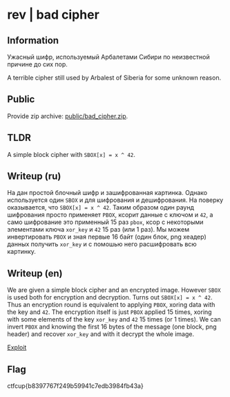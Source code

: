 # rev | bad cipher

## Information

Ужасный шифр, используемый Арбалетами Сибири по неизвестной причине до сих пор.

A terrible cipher still used by Arbalest of Siberia for some unknown reason.

## Public

Provide zip archive: [public/bad_cipher.zip](public/bad_cipher.zip).

## TLDR

A simple block cipher with `SBOX[x] = x ^ 42`.

## Writeup (ru)

На дан простой блочный шифр и зашифрованная картинка. Однако используется один `SBOX` и для шифрования и дешифрования. На поверку оказывается, что `SBOX[x] = x ^ 42`. Таким образом один раунд шифрования просто применяет `PBOX`, ксорит данные с ключом и `42`, а само шифрование это применный 15 раз `pbox`, ксор с некоторыми элементами ключа `xor_key` и `42` 15 раз (или 1 раз). Мы можем инвертировать `PBOX` и зная первые 16 байт (один блок, png хеадер) данных получить `xor_key` и с помошью него расшифровать всю картинку.

## Writeup (en)

We are given a simple block cipher and an encrypted image. However `SBOX` is used both for encryption and decryption. Turns out `SBOX[x] = x ^ 42`. Thus an encryption round is equivalent to applying `PBOX`, xoring data with the key and `42`. The encryption itself is just `PBOX` applied 15 times, xoring with some elements of the key `xor_key` and `42` 15 times (or 1 times). We can invert `PBOX` and knowing the first 16 bytes of the message (one block, png header) and recover `xor_key` and with it decrypt the whole image.

[Exploit](solve/solve.py)

## Flag

ctfcup{b8397767f249b59941c7edb3984fb43a}
